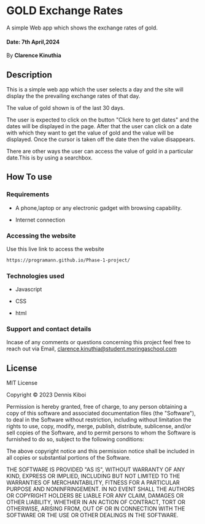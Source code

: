 # GOLD Exchange Rates
A simple Web app which shows the exchange rates of gold.

#### Date: 7th April,2024

By **Clarence Kinuthia**

## Description

This is a simple web app which the user selects a day and the site will display the the prevailing exchange rates of that day.

The value of gold shown is of the last 30 days.

The user is expected to click on the button "Click here to get dates" and the dates will be displayed in the page.
After that the user can click on a date with which they want to get the value of gold and the value will be displayed. Once the cursor is taken off the date then the value disappears.

There are other ways the user can access the value of gold in a particular date.This is by using a searchbox.

## How To use

### Requirements
* A phone,laptop or any electronic gadget with browsing capability.

* Internet connection

### Accessing the website

Use this live link to access the website
```bash 
https://programann.github.io/Phase-1-project/
```
### Technologies used

* Javascript

* CSS

* html

### Support and contact details

Incase of any comments or questions concerning this project feel free to reach out via Email, <clarence.kinuthia@student.moringaschool.com>

## License

MIT License

Copyright &copy; 2023 Dennis Kiboi

Permission is hereby granted, free of charge, to any person obtaining a copy of this software and associated documentation files (the "Software"), to deal in the Software without restriction, including without limitation the rights to use, copy, modify, merge, publish, distribute, sublicense, and/or sell copies of the Software, and to permit persons to whom the Software is furnished to do so, subject to the following conditions:

The above copyright notice and this permission notice shall be included in all copies or substantial portions of the Software.

THE SOFTWARE IS PROVIDED "AS IS", WITHOUT WARRANTY OF ANY KIND, EXPRESS OR IMPLIED, INCLUDING BUT NOT LIMITED TO THE WARRANTIES OF MERCHANTABILITY, FITNESS FOR A PARTICULAR PURPOSE AND NONINFRINGEMENT. IN NO EVENT SHALL THE AUTHORS OR COPYRIGHT HOLDERS BE LIABLE FOR ANY CLAIM, DAMAGES OR OTHER LIABILITY, WHETHER IN AN ACTION OF CONTRACT, TORT OR OTHERWISE, ARISING FROM, OUT OF OR IN CONNECTION WITH THE SOFTWARE OR THE USE OR OTHER DEALINGS IN THE SOFTWARE.

